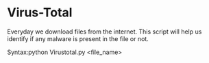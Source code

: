 # Virus-Total
Everyday we download files from the internet. This script will help us identify if any malware is present in the file or not.


Syntax:python Virustotal.py <file_name>
